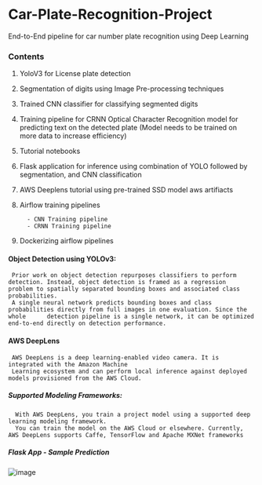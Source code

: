 # Car-Plate-Recognition-Project
End-to-End pipeline for car number plate recognition using Deep Learning

### Contents
 1.  YoloV3 for License plate detection
 2.  Segmentation of digits using Image Pre-processing techniques
 3.  Trained CNN classifier for classifying segmented digits
 4.  Training pipeline for CRNN Optical Character Recognition model for predicting text on the detected plate (Model needs to be trained on more data to increase efficiency)
 5.  Tutorial notebooks
 6.  Flask application for inference using combination of YOLO followed by segmentation, and CNN classification
 7.  AWS Deeplens tutorial using pre-trained SSD model aws artifiacts
 8.  Airflow training pipelines
           
           - CNN Training pipeline
           - CRNN Training pipeline
 9.  Dockerizing airflow pipelines
 
#### Object Detection using YOLOv3:
     Prior work on object detection repurposes classifiers to perform detection. Instead, object detection is framed as a regression            problem to spatially separated bounding boxes and associated class probabilities. 
     A single neural network predicts bounding boxes and class  probabilities directly from full images in one evaluation. Since the whole      detection pipeline is a single network, it can be optimized end-to-end directly on detection performance.
 
#### AWS DeepLens
     AWS DeepLens is a deep learning-enabled video camera. It is integrated with the Amazon Machine
     Learning ecosystem and can perform local inference against deployed models provisioned from the AWS Cloud.
     
##### Supported Modeling Frameworks:
      With AWS DeepLens, you train a project model using a supported deep learning modeling framework.
      You can train the model on the AWS Cloud or elsewhere. Currently, AWS DeepLens supports Caffe, TensorFlow and Apache MXNet frameworks
      
##### Flask App - Sample Prediction

![image](https://user-images.githubusercontent.com/37238004/70835944-a65f0380-1dcc-11ea-8def-d4bda672fbf8.png)
      
      
